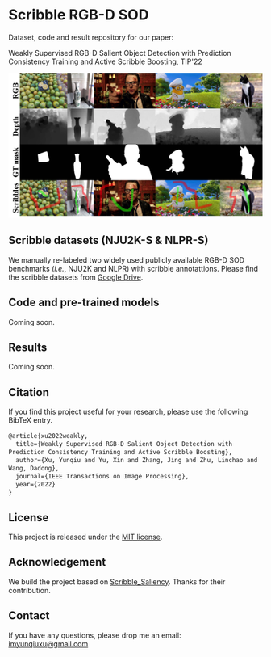 # Scribble RGB-D SOD
Dataset, code and result repository for our paper:

Weakly Supervised RGB-D Salient Object Detection with Prediction Consistency Training and Active Scribble Boosting, TIP'22

![alt text](./teaser.jpg) 


## Scribble datasets (NJU2K-S & NLPR-S)
We manually re-labeled two widely used publicly available RGB-D SOD benchmarks (*i.e.*, NJU2K and NLPR) with scribble annotattions.
Please find the scribble datasets from [Google Drive](https://drive.google.com/drive/folders/1U5-n3oLWLHqePE--ivKywnjqdJNgGZJq).

## Code and pre-trained models
Coming soon.

## Results
Coming soon.

## Citation
If you find this project useful for your research, please use the following BibTeX entry.
```
@article{xu2022weakly,
  title={Weakly Supervised RGB-D Salient Object Detection with Prediction Consistency Training and Active Scribble Boosting},
  author={Xu, Yunqiu and Yu, Xin and Zhang, Jing and Zhu, Linchao and Wang, Dadong},
  journal={IEEE Transactions on Image Processing},
  year={2022}
}
```

## License
This project is released under the [MIT license](LICENSE).

## Acknowledgement
We build the project based on [Scribble_Saliency](https://github.com/JingZhang617/Scribble_Saliency). Thanks for their contribution.

## Contact
If you have any questions, please drop me an email: imyunqiuxu@gmail.com

